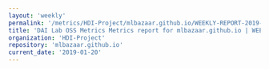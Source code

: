```yaml
---
layout: 'weekly'
permalink: '/metrics/HDI-Project/mlbazaar.github.io/WEEKLY-REPORT-2019-01-20'
title: 'DAI Lab OSS Metrics Metrics report for mlbazaar.github.io | WEEKLY-REPORT-2019-01-20'
organization: 'HDI-Project'
repository: 'mlbazaar.github.io'
current_date: '2019-01-20'
---
```

